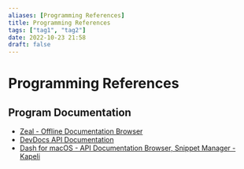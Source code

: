 ```yaml
---
aliases: [Programming References]
title: Programming References
tags: ["tag1", "tag2"]
date: 2022-10-23 21:58
draft: false
---
```


# Programming References

## Program Documentation

- [Zeal - Offline Documentation Browser](https://zealdocs.org/)
- [DevDocs API Documentation](https://devdocs.io/)
- [Dash for macOS - API Documentation Browser, Snippet Manager - Kapeli](https://kapeli.com/dash)

